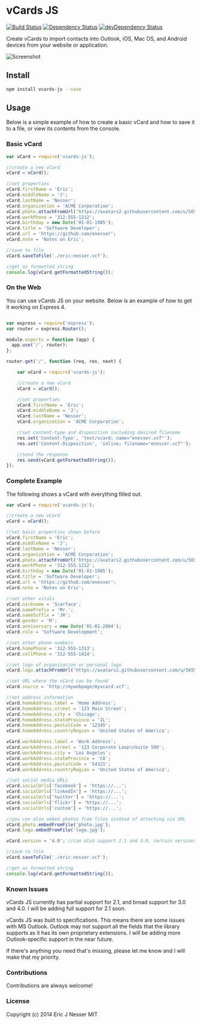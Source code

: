 vCards JS
=====

[![Build Status](https://travis-ci.org/enesser/vCards-js.svg?branch=master)](https://travis-ci.org/enesser/vCards-js.svg?branch=master)
[![Dependency Status](https://david-dm.org/enesser/vCards-JS.svg?style=flat)](https://david-dm.org/enesser/vCards-JS.svg?style=flat)
[![devDependency Status](https://david-dm.org/enesser/vCards-JS/dev-status.svg?style=flat)](https://david-dm.org/enesser/vCards-JS/dev-status.svg?style=flat)

Create vCards to import contacts into Outlook, iOS, Mac OS, and Android devices from your website or application.

![Screenshot](https://cloud.githubusercontent.com/assets/5659221/5240131/f99c1f3e-78c1-11e4-83b1-4f6e70eecf65.png)

## Install

```sh
npm install vcards-js --save
```

## Usage

Below is a simple example of how to create a basic vCard and how to save it to a file, or view its contents from the console.

### Basic vCard

```js
var vCard = require('vcards-js');

//create a new vCard
vCard = vCard();

//set properties
vCard.firstName = 'Eric';
vCard.middleName = 'J';
vCard.lastName = 'Nesser';
vCard.organization = 'ACME Corporation';
vCard.photo.attachFromUrl('https://avatars2.githubusercontent.com/u/5659221?v=3&s=460', 'JPEG');
vCard.workPhone = '312-555-1212';
vCard.birthday = new Date('01-01-1985');
vCard.title = 'Software Developer';
vCard.url = 'https://github.com/enesser';
vCard.note = 'Notes on Eric';

//save to file
vCard.saveToFile('./eric-nesser.vcf');

//get as formatted string
console.log(vCard.getFormattedString());

```

### On the Web

You can use vCards JS on your website. Below is an example of how to get it working on Express 4.

```js

var express = require('express');
var router = express.Router();

module.exports = function (app) {
  app.use('/', router);
};

router.get('/', function (req, res, next) {

    var vCard = require('vcards-js');

    //create a new vCard
    vCard = vCard();

    //set properties
    vCard.firstName = 'Eric';
    vCard.middleName = 'J';
    vCard.lastName = 'Nesser';
    vCard.organization = 'ACME Corporation';

    //set content-type and disposition including desired filename
    res.set('Content-Type', 'text/vcard; name="enesser.vcf"');
    res.set('Content-Disposition', 'inline; filename="enesser.vcf"');

    //send the response
    res.send(vCard.getFormattedString());
});

```

### Complete Example

The following shows a vCard with everything filled out.

```js
var vCard = require('vcards-js');

//create a new vCard
vCard = vCard();

//set basic properties shown before
vCard.firstName = 'Eric';
vCard.middleName = 'J';
vCard.lastName = 'Nesser';
vCard.organization = 'ACME Corporation';
vCard.photo.attachFromUrl('https://avatars2.githubusercontent.com/u/5659221?v=3&s=460', 'JPEG');
vCard.workPhone = '312-555-1212';
vCard.birthday = new Date('01-01-1985');
vCard.title = 'Software Developer';
vCard.url = 'https://github.com/enesser';
vCard.note = 'Notes on Eric';

//set other vitals
vCard.nickname = 'Scarface';
vCard.namePrefix = 'Mr.';
vCard.nameSuffix = 'JR';
vCard.gender = 'M';
vCard.anniversary = new Date('01-01-2004');
vCard.role = 'Software Development';

//set other phone numbers
vCard.homePhone = '312-555-1313';
vCard.cellPhone = '312-555-1414';

//set logo of organization or personal logo
vCard.logo.attachFromUrl('https://avatars2.githubusercontent.com/u/5659221?v=3&s=460', 'JPEG');

//set URL where the vCard can be found
vCard.source = 'http://mywebpage/myvcard.vcf';

//set address information
vCard.homeAddress.label = 'Home Address';
vCard.homeAddress.street = '123 Main Street';
vCard.homeAddress.city = 'Chicago';
vCard.homeAddress.stateProvince = 'IL';
vCard.homeAddress.postalCode = '12345';
vCard.homeAddress.countryRegion = 'United States of America';

vCard.workAddress.label = 'Work Address';
vCard.workAddress.street = '123 Corporate Loop\nSuite 500';
vCard.workAddress.city = 'Los Angeles';
vCard.workAddress.stateProvince = 'CA';
vCard.workAddress.postalCode = '54321';
vCard.workAddress.countryRegion = 'United States of America';

//set social media URLs
vCard.socialUrls['facebook'] = 'https://...';
vCard.socialUrls['linkedIn'] = 'https://...';
vCard.socialUrls['twitter'] = 'https://...';
vCard.socialUrls['flickr'] = 'https://...';
vCard.socialUrls['custom'] = 'https://...';

//you can also embed photos from files instead of attaching via URL
vCard.photo.embedFromFile('photo.jpg');
vCard.logo.embedFromFile('logo.jpg');

vCard.version = '4.0'; //can also support 2.1 and 3.0, certain versions only support certain fields

//save to file
vCard.saveToFile('./eric-nesser.vcf');

//get as formatted string
console.log(vCard.getFormattedString());
```

### Known Issues

vCards JS currently has partial support for 2.1, and broad support for 3.0 and 4.0. I will be adding full support for 2.1 soon.

vCards JS was built to specifications. This means there are some issues with MS Outlook. Outlook may not support all the fields that
the library supports as it has its own proprietary extensions. I will be adding more Outlook-specific support in the near future.

If there's anything you need that's missing, please let me know and I will make that my priority.

### Contributions

Contributions are always welcome!

### License
Copyright (c) 2014 Eric J Nesser MIT